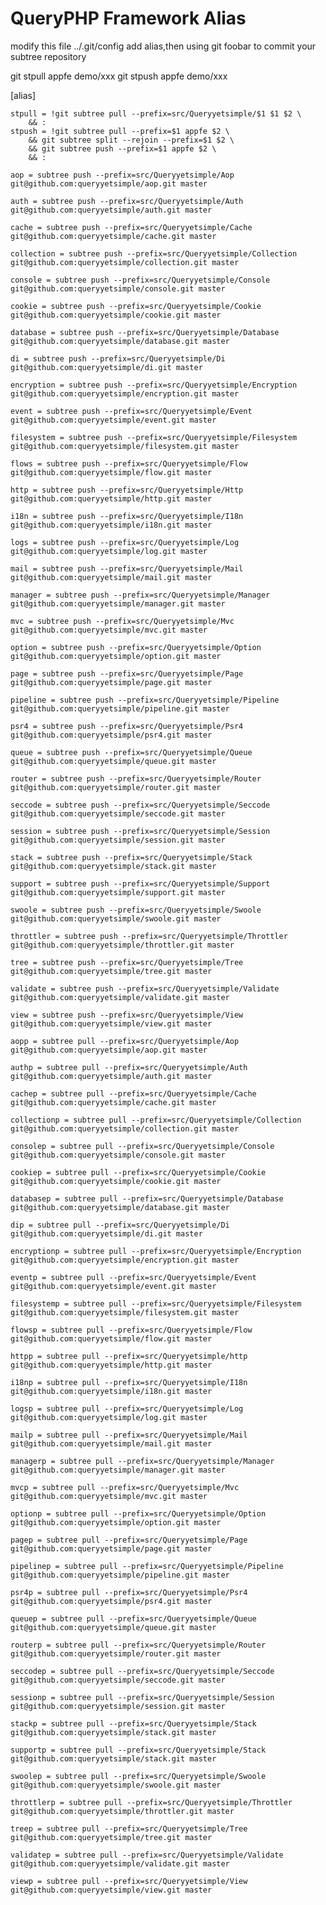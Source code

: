 # QueryPHP Framework Alias

modify this file ../.git/config add alias,then using git foobar to commit your subtree repository



git stpull appfe demo/xxx
git stpush appfe demo/xxx

[alias]
   
    stpull = !git subtree pull --prefix=src/Queryyetsimple/$1 $1 $2 \
        && :
    stpush = !git subtree pull --prefix=$1 appfe $2 \
        && git subtree split --rejoin --prefix=$1 $2 \
        && git subtree push --prefix=$1 appfe $2 \
        && :

    aop = subtree push --prefix=src/Queryyetsimple/Aop git@github.com:queryyetsimple/aop.git master

    auth = subtree push --prefix=src/Queryyetsimple/Auth git@github.com:queryyetsimple/auth.git master

    cache = subtree push --prefix=src/Queryyetsimple/Cache git@github.com:queryyetsimple/cache.git master

    collection = subtree push --prefix=src/Queryyetsimple/Collection git@github.com:queryyetsimple/collection.git master

    console = subtree push --prefix=src/Queryyetsimple/Console git@github.com:queryyetsimple/console.git master

    cookie = subtree push --prefix=src/Queryyetsimple/Cookie git@github.com:queryyetsimple/cookie.git master

    database = subtree push --prefix=src/Queryyetsimple/Database git@github.com:queryyetsimple/database.git master

    di = subtree push --prefix=src/Queryyetsimple/Di git@github.com:queryyetsimple/di.git master

    encryption = subtree push --prefix=src/Queryyetsimple/Encryption git@github.com:queryyetsimple/encryption.git master

    event = subtree push --prefix=src/Queryyetsimple/Event git@github.com:queryyetsimple/event.git master

    filesystem = subtree push --prefix=src/Queryyetsimple/Filesystem git@github.com:queryyetsimple/filesystem.git master

    flows = subtree push --prefix=src/Queryyetsimple/Flow git@github.com:queryyetsimple/flow.git master

    http = subtree push --prefix=src/Queryyetsimple/Http git@github.com:queryyetsimple/http.git master

    i18n = subtree push --prefix=src/Queryyetsimple/I18n git@github.com:queryyetsimple/i18n.git master

    logs = subtree push --prefix=src/Queryyetsimple/Log git@github.com:queryyetsimple/log.git master

    mail = subtree push --prefix=src/Queryyetsimple/Mail git@github.com:queryyetsimple/mail.git master

    manager = subtree push --prefix=src/Queryyetsimple/Manager git@github.com:queryyetsimple/manager.git master

    mvc = subtree push --prefix=src/Queryyetsimple/Mvc git@github.com:queryyetsimple/mvc.git master

    option = subtree push --prefix=src/Queryyetsimple/Option git@github.com:queryyetsimple/option.git master

    page = subtree push --prefix=src/Queryyetsimple/Page git@github.com:queryyetsimple/page.git master

    pipeline = subtree push --prefix=src/Queryyetsimple/Pipeline git@github.com:queryyetsimple/pipeline.git master

    psr4 = subtree push --prefix=src/Queryyetsimple/Psr4 git@github.com:queryyetsimple/psr4.git master

    queue = subtree push --prefix=src/Queryyetsimple/Queue git@github.com:queryyetsimple/queue.git master

    router = subtree push --prefix=src/Queryyetsimple/Router git@github.com:queryyetsimple/router.git master

    seccode = subtree push --prefix=src/Queryyetsimple/Seccode git@github.com:queryyetsimple/seccode.git master

    session = subtree push --prefix=src/Queryyetsimple/Session git@github.com:queryyetsimple/session.git master

    stack = subtree push --prefix=src/Queryyetsimple/Stack git@github.com:queryyetsimple/stack.git master

    support = subtree push --prefix=src/Queryyetsimple/Support git@github.com:queryyetsimple/support.git master

    swoole = subtree push --prefix=src/Queryyetsimple/Swoole git@github.com:queryyetsimple/swoole.git master

    throttler = subtree push --prefix=src/Queryyetsimple/Throttler git@github.com:queryyetsimple/throttler.git master

    tree = subtree push --prefix=src/Queryyetsimple/Tree git@github.com:queryyetsimple/tree.git master

    validate = subtree push --prefix=src/Queryyetsimple/Validate git@github.com:queryyetsimple/validate.git master

    view = subtree push --prefix=src/Queryyetsimple/View git@github.com:queryyetsimple/view.git master

    aopp = subtree pull --prefix=src/Queryyetsimple/Aop git@github.com:queryyetsimple/aop.git master

    authp = subtree pull --prefix=src/Queryyetsimple/Auth git@github.com:queryyetsimple/auth.git master

    cachep = subtree pull --prefix=src/Queryyetsimple/Cache git@github.com:queryyetsimple/cache.git master

    collectionp = subtree pull --prefix=src/Queryyetsimple/Collection git@github.com:queryyetsimple/collection.git master

    consolep = subtree pull --prefix=src/Queryyetsimple/Console git@github.com:queryyetsimple/console.git master

    cookiep = subtree pull --prefix=src/Queryyetsimple/Cookie git@github.com:queryyetsimple/cookie.git master

    databasep = subtree pull --prefix=src/Queryyetsimple/Database git@github.com:queryyetsimple/database.git master

    dip = subtree pull --prefix=src/Queryyetsimple/Di git@github.com:queryyetsimple/di.git master

    encryptionp = subtree pull --prefix=src/Queryyetsimple/Encryption git@github.com:queryyetsimple/encryption.git master

    eventp = subtree pull --prefix=src/Queryyetsimple/Event git@github.com:queryyetsimple/event.git master

    filesystemp = subtree pull --prefix=src/Queryyetsimple/Filesystem git@github.com:queryyetsimple/filesystem.git master

    flowsp = subtree pull --prefix=src/Queryyetsimple/Flow git@github.com:queryyetsimple/flow.git master

    httpp = subtree pull --prefix=src/Queryyetsimple/http git@github.com:queryyetsimple/http.git master

    i18np = subtree pull --prefix=src/Queryyetsimple/I18n git@github.com:queryyetsimple/i18n.git master

    logsp = subtree pull --prefix=src/Queryyetsimple/Log git@github.com:queryyetsimple/log.git master

    mailp = subtree pull --prefix=src/Queryyetsimple/Mail git@github.com:queryyetsimple/mail.git master

    managerp = subtree pull --prefix=src/Queryyetsimple/Manager git@github.com:queryyetsimple/manager.git master

    mvcp = subtree pull --prefix=src/Queryyetsimple/Mvc git@github.com:queryyetsimple/mvc.git master

    optionp = subtree pull --prefix=src/Queryyetsimple/Option git@github.com:queryyetsimple/option.git master

    pagep = subtree pull --prefix=src/Queryyetsimple/Page git@github.com:queryyetsimple/page.git master

    pipelinep = subtree pull --prefix=src/Queryyetsimple/Pipeline git@github.com:queryyetsimple/pipeline.git master

    psr4p = subtree pull --prefix=src/Queryyetsimple/Psr4 git@github.com:queryyetsimple/psr4.git master

    queuep = subtree pull --prefix=src/Queryyetsimple/Queue git@github.com:queryyetsimple/queue.git master

    routerp = subtree pull --prefix=src/Queryyetsimple/Router git@github.com:queryyetsimple/router.git master

    seccodep = subtree pull --prefix=src/Queryyetsimple/Seccode git@github.com:queryyetsimple/seccode.git master

    sessionp = subtree pull --prefix=src/Queryyetsimple/Session git@github.com:queryyetsimple/session.git master

    stackp = subtree pull --prefix=src/Queryyetsimple/Stack git@github.com:queryyetsimple/stack.git master

    supportp = subtree pull --prefix=src/Queryyetsimple/Stack git@github.com:queryyetsimple/stack.git master

    swoolep = subtree pull --prefix=src/Queryyetsimple/Swoole git@github.com:queryyetsimple/swoole.git master

    throttlerp = subtree pull --prefix=src/Queryyetsimple/Throttler git@github.com:queryyetsimple/throttler.git master

    treep = subtree pull --prefix=src/Queryyetsimple/Tree git@github.com:queryyetsimple/tree.git master
    
    validatep = subtree pull --prefix=src/Queryyetsimple/Validate git@github.com:queryyetsimple/validate.git master

    viewp = subtree pull --prefix=src/Queryyetsimple/View git@github.com:queryyetsimple/view.git master
